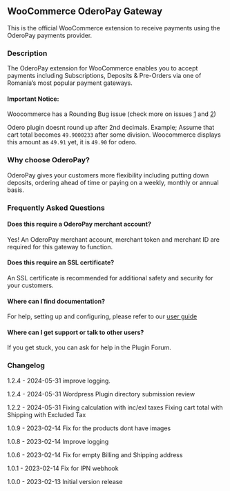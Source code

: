 ## WooCommerce OderoPay Gateway

This is the official WooCommerce extension to receive payments using the OderoPay payments provider.

### Description

The OderoPay extension for WooCommerce enables you to accept payments including Subscriptions, Deposits & Pre-Orders via one of Romania’s most popular payment gateways.

#### Important Notice:
Woocommerce has a Rounding Bug issue (check more on issues [1](https://github.com/woocommerce/woocommerce/issues/34529)
 and [2](https://github.com/woocommerce/woocommerce/issues/24184))

Odero plugin doesnt round up after 2nd decimals. Example;
Assume that cart total becomes `49.9000233`  after some division. 
Woocommerce displays this amount as `49.91` yet, it is `49.90` for odero.

### Why choose OderoPay?

OderoPay gives your customers more flexibility including putting down deposits, ordering ahead of time or paying on a weekly, monthly or annual basis.

### Frequently Asked Questions

#### Does this require a OderoPay merchant account?

Yes! An OderoPay merchant account, merchant token and merchant ID are required for this gateway to function.

#### Does this require an SSL certificate? 

An SSL certificate is recommended for additional safety and security for your customers.

#### Where can I find documentation? 

For help, setting up and configuring, please refer to our [user guide](https://developer.pay.odero.ro)

#### Where can I get support or talk to other users?

If you get stuck, you can ask for help in the Plugin Forum.

### Changelog

1.2.4 - 2024-05-31
improve logging.

1.2.4 - 2024-05-31
Wordpress Plugin directory submission review

1.2.2 - 2024-05-31
Fixing calculation with inc/exl taxes
Fixing cart total with Shipping with Excluded Tax


1.0.9 - 2023-02-14
Fix for the products dont have images

1.0.8 - 2023-02-14
Improve logging

1.0.6 - 2023-02-14
Fix for empty Billing and Shipping address

1.0.1 - 2023-02-14
Fix for IPN webhook

1.0.0 - 2023-02-13
Initial version release


